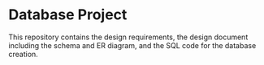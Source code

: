 # Database Project

This repository contains the design requirements, the design document including the schema and ER diagram, and the SQL code for the database creation.
